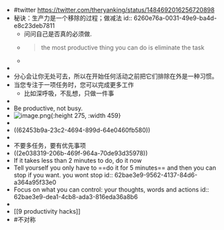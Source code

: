 - #twitter https://twitter.com/theryanking/status/1484692016256720898
- 秘诀：生产力是一个移除的过程；做减法
  id:: 6260e76a-0031-49e9-ba4d-e8c23deb7811
	- 问问自己是否真的必须做.
	- > the most productive thing you can do is eliminate the task
	-
-
- 分心会让你无处可去，所以在开始任何活动之前把它们排除在外是一种习惯。
- 当您专注于一项任务时，您可以完成更多工作
	- 比如深呼吸，不乱想，只做一件事
-
- Be productive, not busy.
- ![image.png](../assets/image_1652092502857_0.png){:height 275, :width 459}
-
- ((62453b9a-23c2-4694-899d-64e0460fb580))
-
- 不要多任务，要有优先事项
- ((2e038319-206b-469f-964a-70de93d35978))
- If it takes less than 2 minutes to do, do it now
- Tell yourself you only have to ==do it for 5 minutes== and then you can stop if you want. you wont stop
  id:: 62bae3e9-9562-4137-84d6-a364a95f33e0
- Focus on what you can control: your thoughts, words and actions
  id:: 62bae3e9-dea1-4cb8-ada3-816eda36a8b6
-
- [[9 productivity hacks]]
- #不对称